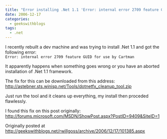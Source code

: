 ```yaml
---
title: "Error installing .Net 1.1 'Error: internal error 2709 feature GUID for use by Cartman'"
date: 2006-12-17
categories:
  - geekswithblogs
tags:
  - .net
---
```


I recently rebuilt a dev machine and was trying to install .Net 1.1 and got the following error:<br/>
```Error: internal error 2709 feature GUID for use by Cartman```

It apparently happens when something goes wrong or you have an aborted installation of .Net 1.1 framework.

The fix for this can be downloaded from this address: http://astebner.sts.winisp.net/Tools/dotnetfx_cleanup_tool.zip

Just run the tool and it cleans up everything, my install then proceded flawlessly.

I found this fix on this post originally: http://forums.microsoft.com/MSDN/ShowPost.aspx?PostID=9409&SiteID=1

Originally posted at http://geekswithblogs.net/rwillgoss/archive/2006/12/17/101385.aspx

